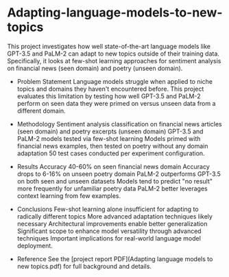 # Adapting-language-models-to-new-topics
This project investigates how well state-of-the-art language models like GPT-3.5 and PaLM-2 can adapt to new topics outside of their training data. Specifically, it looks at few-shot learning approaches for sentiment analysis on financial news (seen domain) and poetry (unseen domain).

- Problem Statement
Language models struggle when applied to niche topics and domains they haven't encountered before. This project evaluates this limitation by testing how well GPT-3.5 and PaLM-2 perform on seen data they were primed on versus unseen data from a different domain.

- Methodology
Sentiment analysis classification on financial news articles (seen domain) and poetry excerpts (unseen domain)
GPT-3.5 and PaLM-2 models tested via few-shot learning
Models primed with financial news examples, then tested on poetry without any domain adaptation
50 test cases conducted per experiment configuration.
  
- Results
Accuracy 40-60% on seen financial news domain
Accuracy drops to 6-16% on unseen poetry domain
PaLM-2 outperforms GPT-3.5 on both seen and unseen datasets
Models tend to predict "no result" more frequently for unfamiliar poetry data
PaLM-2 better leverages context learning from few examples.

- Conclusions
Few-shot learning alone insufficient for adapting to radically different topics
More advanced adaptation techniques likely necessary
Architectural improvements enable better generalization
Significant scope to enhance model versatility through advanced techniques
Important implications for real-world language model deployment.

- Reference
See the [project report PDF](Adapting language models to new topics.pdf) for full background and details.
